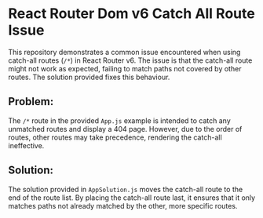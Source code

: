 # React Router Dom v6 Catch All Route Issue

This repository demonstrates a common issue encountered when using catch-all routes (`/*`) in React Router v6.  The issue is that the catch-all route might not work as expected, failing to match paths not covered by other routes.  The solution provided fixes this behaviour.

## Problem:

The `/*` route in the provided `App.js` example is intended to catch any unmatched routes and display a 404 page.  However, due to the order of routes, other routes may take precedence, rendering the catch-all ineffective.

## Solution:

The solution provided in `AppSolution.js` moves the catch-all route to the end of the route list.  By placing the catch-all route last, it ensures that it only matches paths not already matched by the other, more specific routes.